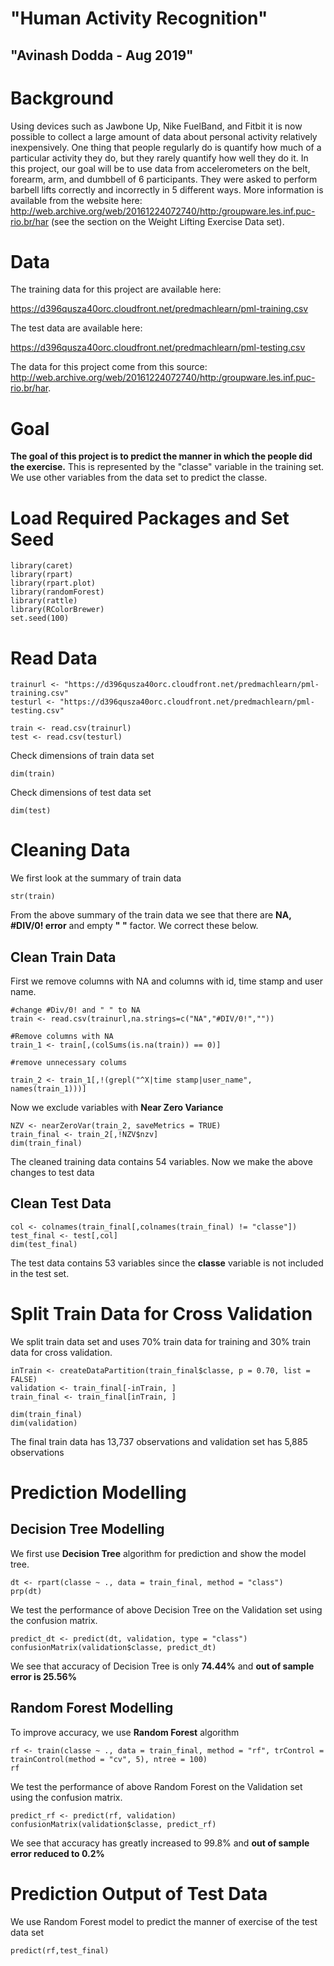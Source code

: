 
# "Human Activity Recognition"
## "Avinash Dodda - Aug 2019"


# Background

Using devices such as Jawbone Up, Nike FuelBand, and Fitbit it is now possible to collect a large amount of data about personal activity relatively inexpensively. One thing that people regularly do is quantify how much of a particular activity they do, but they rarely quantify how well they do it. In this project, our goal will be to use data from accelerometers on the belt, forearm, arm, and dumbbell of 6 participants. They were asked to perform barbell lifts correctly and incorrectly in 5 different ways. More information is available from the website here: http://web.archive.org/web/20161224072740/http:/groupware.les.inf.puc-rio.br/har (see the section on the Weight Lifting Exercise Data set).

# Data

The training data for this project are available here:

https://d396qusza40orc.cloudfront.net/predmachlearn/pml-training.csv

The test data are available here:

https://d396qusza40orc.cloudfront.net/predmachlearn/pml-testing.csv

The data for this project come from this source: http://web.archive.org/web/20161224072740/http:/groupware.les.inf.puc-rio.br/har.

# Goal

**The goal of this project is to predict the manner in which the people did the exercise.** This is represented by the "classe" variable in the training set. We use other variables from the data set to predict the classe.

# Load Required Packages and Set Seed


```{r message=FALSE, warning=FALSE}
library(caret)
library(rpart)
library(rpart.plot)
library(randomForest)
library(rattle)
library(RColorBrewer)
set.seed(100)
```

# Read Data


```{r}
trainurl <- "https://d396qusza40orc.cloudfront.net/predmachlearn/pml-training.csv"
testurl <- "https://d396qusza40orc.cloudfront.net/predmachlearn/pml-testing.csv"

train <- read.csv(trainurl)
test <- read.csv(testurl)

```

Check dimensions of train data set
```{r}
dim(train)
```

Check dimensions of test data set
```{r}
dim(test)
```

# Cleaning Data
We first look at the summary of train data
```{r}
str(train)
```


From the above summary of the train data we see that there are **NA, #DIV/0! error** and empty **" "** factor. We correct these below.

## Clean Train Data

First we remove columns with NA and columns with id, time stamp and user name.
```{r}
#change #Div/0! and " " to NA
train <- read.csv(trainurl,na.strings=c("NA","#DIV/0!",""))

#Remove columns with NA
train_1 <- train[,(colSums(is.na(train)) == 0)] 

#remove unnecessary colums

train_2 <- train_1[,!(grepl("^X|time stamp|user_name", names(train_1)))]

```

Now we exclude variables with **Near Zero Variance**
```{r}
NZV <- nearZeroVar(train_2, saveMetrics = TRUE)
train_final <- train_2[,!NZV$nzv]
dim(train_final)
```

The cleaned training data contains 54 variables. Now we make the above changes to test data

## Clean Test Data

```{r}
col <- colnames(train_final[,colnames(train_final) != "classe"]) 
test_final <- test[,col]
dim(test_final)
```

The test data contains 53 variables since the **classe** variable is not included in the test set.

# Split Train Data for Cross Validation

We split train data set and uses 70% train data for training and 30% train data for cross validation.

```{r}
inTrain <- createDataPartition(train_final$classe, p = 0.70, list = FALSE)
validation <- train_final[-inTrain, ]
train_final <- train_final[inTrain, ]
```

```{r}
dim(train_final)
dim(validation)
```

The final train data has 13,737 observations and validation set has 5,885 observations

# Prediction Modelling

## Decision Tree Modelling

We first use **Decision Tree** algorithm for prediction and show the model tree. 
```{r}
dt <- rpart(classe ~ ., data = train_final, method = "class")
prp(dt)
```

We test the performance of above Decision Tree on the Validation set using the confusion matrix.

```{r}
predict_dt <- predict(dt, validation, type = "class")
confusionMatrix(validation$classe, predict_dt)
```

We see that accuracy of Decision Tree is only **74.44%** and **out of sample error is 25.56%**

## Random Forest Modelling

To improve accuracy, we use **Random Forest** algorithm

```{r}
rf <- train(classe ~ ., data = train_final, method = "rf", trControl = trainControl(method = "cv", 5), ntree = 100)
rf
```

We test the performance of above Random Forest on the Validation set using the confusion matrix.

```{r}
predict_rf <- predict(rf, validation)
confusionMatrix(validation$classe, predict_rf)
```

We see that accuracy has greatly increased to 99.8% and **out of sample error reduced to 0.2%** 

# Prediction Output of Test Data

We use Random Forest model to predict the manner of exercise of the test data set

```{r}
predict(rf,test_final)
```













